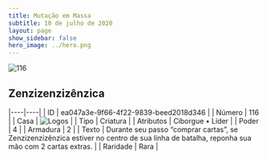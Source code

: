 ```yaml
---
title: Mutação em Massa
subtitle: 10 de julho de 2020
layout: page
show_sidebar: false
hero_image: ../hero.png
---
```


![116](https://cdn.keyforgegame.com/media/card_front/pt/479_116_8JHCW75J6RX_pt.png)

## Zenzizenzizênzica

|----|----|
| ID | ea047a3e-9f66-4f22-9839-beed2018d346 |
| Número | 116 |
| Casa | ![Logos](https://archonarcana.com/images/thumb/c/ce/Logos.png/22px-Logos.png "Logos") |
| Tipo | Criatura |
| Atributos | Ciborgue • Líder |
| Poder | 4 |
| Armadura | 2 |
| Texto | Durante seu passo “comprar cartas”,   se Zenzizenzizênzica estiver no centro de sua linha de batalha, reponha sua mão com 2 cartas extras. |
| Raridade | Rara |
